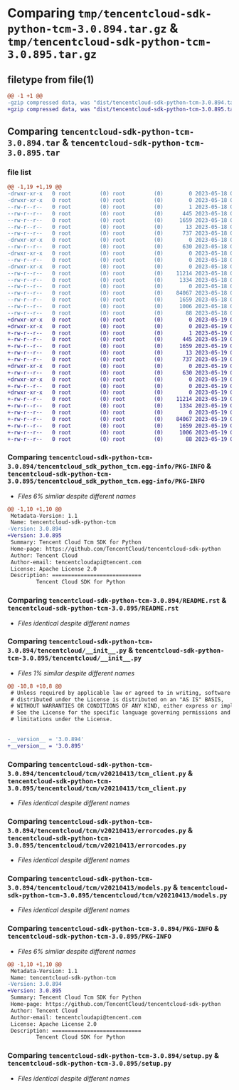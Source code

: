 # Comparing `tmp/tencentcloud-sdk-python-tcm-3.0.894.tar.gz` & `tmp/tencentcloud-sdk-python-tcm-3.0.895.tar.gz`

## filetype from file(1)

```diff
@@ -1 +1 @@
-gzip compressed data, was "dist/tencentcloud-sdk-python-tcm-3.0.894.tar", last modified: Thu May 18 00:37:51 2023, max compression
+gzip compressed data, was "dist/tencentcloud-sdk-python-tcm-3.0.895.tar", last modified: Fri May 19 03:01:15 2023, max compression
```

## Comparing `tencentcloud-sdk-python-tcm-3.0.894.tar` & `tencentcloud-sdk-python-tcm-3.0.895.tar`

### file list

```diff
@@ -1,19 +1,19 @@
-drwxr-xr-x   0 root         (0) root         (0)        0 2023-05-18 00:37:51.000000 tencentcloud-sdk-python-tcm-3.0.894/
-drwxr-xr-x   0 root         (0) root         (0)        0 2023-05-18 00:37:51.000000 tencentcloud-sdk-python-tcm-3.0.894/tencentcloud_sdk_python_tcm.egg-info/
--rw-r--r--   0 root         (0) root         (0)        1 2023-05-18 00:37:51.000000 tencentcloud-sdk-python-tcm-3.0.894/tencentcloud_sdk_python_tcm.egg-info/dependency_links.txt
--rw-r--r--   0 root         (0) root         (0)      445 2023-05-18 00:37:51.000000 tencentcloud-sdk-python-tcm-3.0.894/tencentcloud_sdk_python_tcm.egg-info/SOURCES.txt
--rw-r--r--   0 root         (0) root         (0)     1659 2023-05-18 00:37:51.000000 tencentcloud-sdk-python-tcm-3.0.894/tencentcloud_sdk_python_tcm.egg-info/PKG-INFO
--rw-r--r--   0 root         (0) root         (0)       13 2023-05-18 00:37:51.000000 tencentcloud-sdk-python-tcm-3.0.894/tencentcloud_sdk_python_tcm.egg-info/top_level.txt
--rw-r--r--   0 root         (0) root         (0)      737 2023-05-18 00:37:51.000000 tencentcloud-sdk-python-tcm-3.0.894/README.rst
-drwxr-xr-x   0 root         (0) root         (0)        0 2023-05-18 00:37:51.000000 tencentcloud-sdk-python-tcm-3.0.894/tencentcloud/
--rw-r--r--   0 root         (0) root         (0)      630 2023-05-18 00:37:51.000000 tencentcloud-sdk-python-tcm-3.0.894/tencentcloud/__init__.py
-drwxr-xr-x   0 root         (0) root         (0)        0 2023-05-18 00:37:51.000000 tencentcloud-sdk-python-tcm-3.0.894/tencentcloud/tcm/
--rw-r--r--   0 root         (0) root         (0)        0 2023-05-18 00:37:51.000000 tencentcloud-sdk-python-tcm-3.0.894/tencentcloud/tcm/__init__.py
-drwxr-xr-x   0 root         (0) root         (0)        0 2023-05-18 00:37:51.000000 tencentcloud-sdk-python-tcm-3.0.894/tencentcloud/tcm/v20210413/
--rw-r--r--   0 root         (0) root         (0)    11214 2023-05-18 00:37:51.000000 tencentcloud-sdk-python-tcm-3.0.894/tencentcloud/tcm/v20210413/tcm_client.py
--rw-r--r--   0 root         (0) root         (0)     1334 2023-05-18 00:37:51.000000 tencentcloud-sdk-python-tcm-3.0.894/tencentcloud/tcm/v20210413/errorcodes.py
--rw-r--r--   0 root         (0) root         (0)        0 2023-05-18 00:37:51.000000 tencentcloud-sdk-python-tcm-3.0.894/tencentcloud/tcm/v20210413/__init__.py
--rw-r--r--   0 root         (0) root         (0)    84067 2023-05-18 00:37:51.000000 tencentcloud-sdk-python-tcm-3.0.894/tencentcloud/tcm/v20210413/models.py
--rw-r--r--   0 root         (0) root         (0)     1659 2023-05-18 00:37:51.000000 tencentcloud-sdk-python-tcm-3.0.894/PKG-INFO
--rw-r--r--   0 root         (0) root         (0)     1006 2023-05-18 00:37:51.000000 tencentcloud-sdk-python-tcm-3.0.894/setup.py
--rw-r--r--   0 root         (0) root         (0)       88 2023-05-18 00:37:51.000000 tencentcloud-sdk-python-tcm-3.0.894/setup.cfg
+drwxr-xr-x   0 root         (0) root         (0)        0 2023-05-19 03:01:15.000000 tencentcloud-sdk-python-tcm-3.0.895/
+drwxr-xr-x   0 root         (0) root         (0)        0 2023-05-19 03:01:15.000000 tencentcloud-sdk-python-tcm-3.0.895/tencentcloud_sdk_python_tcm.egg-info/
+-rw-r--r--   0 root         (0) root         (0)        1 2023-05-19 03:01:15.000000 tencentcloud-sdk-python-tcm-3.0.895/tencentcloud_sdk_python_tcm.egg-info/dependency_links.txt
+-rw-r--r--   0 root         (0) root         (0)      445 2023-05-19 03:01:15.000000 tencentcloud-sdk-python-tcm-3.0.895/tencentcloud_sdk_python_tcm.egg-info/SOURCES.txt
+-rw-r--r--   0 root         (0) root         (0)     1659 2023-05-19 03:01:15.000000 tencentcloud-sdk-python-tcm-3.0.895/tencentcloud_sdk_python_tcm.egg-info/PKG-INFO
+-rw-r--r--   0 root         (0) root         (0)       13 2023-05-19 03:01:15.000000 tencentcloud-sdk-python-tcm-3.0.895/tencentcloud_sdk_python_tcm.egg-info/top_level.txt
+-rw-r--r--   0 root         (0) root         (0)      737 2023-05-19 03:01:14.000000 tencentcloud-sdk-python-tcm-3.0.895/README.rst
+drwxr-xr-x   0 root         (0) root         (0)        0 2023-05-19 03:01:15.000000 tencentcloud-sdk-python-tcm-3.0.895/tencentcloud/
+-rw-r--r--   0 root         (0) root         (0)      630 2023-05-19 03:01:14.000000 tencentcloud-sdk-python-tcm-3.0.895/tencentcloud/__init__.py
+drwxr-xr-x   0 root         (0) root         (0)        0 2023-05-19 03:01:15.000000 tencentcloud-sdk-python-tcm-3.0.895/tencentcloud/tcm/
+-rw-r--r--   0 root         (0) root         (0)        0 2023-05-19 03:01:14.000000 tencentcloud-sdk-python-tcm-3.0.895/tencentcloud/tcm/__init__.py
+drwxr-xr-x   0 root         (0) root         (0)        0 2023-05-19 03:01:15.000000 tencentcloud-sdk-python-tcm-3.0.895/tencentcloud/tcm/v20210413/
+-rw-r--r--   0 root         (0) root         (0)    11214 2023-05-19 03:01:14.000000 tencentcloud-sdk-python-tcm-3.0.895/tencentcloud/tcm/v20210413/tcm_client.py
+-rw-r--r--   0 root         (0) root         (0)     1334 2023-05-19 03:01:14.000000 tencentcloud-sdk-python-tcm-3.0.895/tencentcloud/tcm/v20210413/errorcodes.py
+-rw-r--r--   0 root         (0) root         (0)        0 2023-05-19 03:01:14.000000 tencentcloud-sdk-python-tcm-3.0.895/tencentcloud/tcm/v20210413/__init__.py
+-rw-r--r--   0 root         (0) root         (0)    84067 2023-05-19 03:01:14.000000 tencentcloud-sdk-python-tcm-3.0.895/tencentcloud/tcm/v20210413/models.py
+-rw-r--r--   0 root         (0) root         (0)     1659 2023-05-19 03:01:15.000000 tencentcloud-sdk-python-tcm-3.0.895/PKG-INFO
+-rw-r--r--   0 root         (0) root         (0)     1006 2023-05-19 03:01:14.000000 tencentcloud-sdk-python-tcm-3.0.895/setup.py
+-rw-r--r--   0 root         (0) root         (0)       88 2023-05-19 03:01:15.000000 tencentcloud-sdk-python-tcm-3.0.895/setup.cfg
```

### Comparing `tencentcloud-sdk-python-tcm-3.0.894/tencentcloud_sdk_python_tcm.egg-info/PKG-INFO` & `tencentcloud-sdk-python-tcm-3.0.895/tencentcloud_sdk_python_tcm.egg-info/PKG-INFO`

 * *Files 6% similar despite different names*

```diff
@@ -1,10 +1,10 @@
 Metadata-Version: 1.1
 Name: tencentcloud-sdk-python-tcm
-Version: 3.0.894
+Version: 3.0.895
 Summary: Tencent Cloud Tcm SDK for Python
 Home-page: https://github.com/TencentCloud/tencentcloud-sdk-python
 Author: Tencent Cloud
 Author-email: tencentcloudapi@tencent.com
 License: Apache License 2.0
 Description: ============================
         Tencent Cloud SDK for Python
```

### Comparing `tencentcloud-sdk-python-tcm-3.0.894/README.rst` & `tencentcloud-sdk-python-tcm-3.0.895/README.rst`

 * *Files identical despite different names*

### Comparing `tencentcloud-sdk-python-tcm-3.0.894/tencentcloud/__init__.py` & `tencentcloud-sdk-python-tcm-3.0.895/tencentcloud/__init__.py`

 * *Files 1% similar despite different names*

```diff
@@ -10,8 +10,8 @@
 # Unless required by applicable law or agreed to in writing, software
 # distributed under the License is distributed on an "AS IS" BASIS,
 # WITHOUT WARRANTIES OR CONDITIONS OF ANY KIND, either express or implied.
 # See the License for the specific language governing permissions and
 # limitations under the License.
 
 
-__version__ = '3.0.894'
+__version__ = '3.0.895'
```

### Comparing `tencentcloud-sdk-python-tcm-3.0.894/tencentcloud/tcm/v20210413/tcm_client.py` & `tencentcloud-sdk-python-tcm-3.0.895/tencentcloud/tcm/v20210413/tcm_client.py`

 * *Files identical despite different names*

### Comparing `tencentcloud-sdk-python-tcm-3.0.894/tencentcloud/tcm/v20210413/errorcodes.py` & `tencentcloud-sdk-python-tcm-3.0.895/tencentcloud/tcm/v20210413/errorcodes.py`

 * *Files identical despite different names*

### Comparing `tencentcloud-sdk-python-tcm-3.0.894/tencentcloud/tcm/v20210413/models.py` & `tencentcloud-sdk-python-tcm-3.0.895/tencentcloud/tcm/v20210413/models.py`

 * *Files identical despite different names*

### Comparing `tencentcloud-sdk-python-tcm-3.0.894/PKG-INFO` & `tencentcloud-sdk-python-tcm-3.0.895/PKG-INFO`

 * *Files 6% similar despite different names*

```diff
@@ -1,10 +1,10 @@
 Metadata-Version: 1.1
 Name: tencentcloud-sdk-python-tcm
-Version: 3.0.894
+Version: 3.0.895
 Summary: Tencent Cloud Tcm SDK for Python
 Home-page: https://github.com/TencentCloud/tencentcloud-sdk-python
 Author: Tencent Cloud
 Author-email: tencentcloudapi@tencent.com
 License: Apache License 2.0
 Description: ============================
         Tencent Cloud SDK for Python
```

### Comparing `tencentcloud-sdk-python-tcm-3.0.894/setup.py` & `tencentcloud-sdk-python-tcm-3.0.895/setup.py`

 * *Files identical despite different names*

